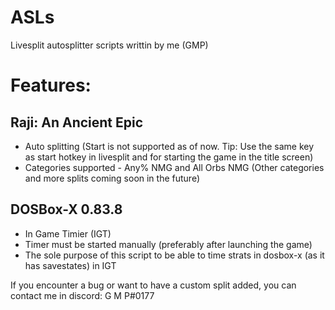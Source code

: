 # ASLs
Livesplit autosplitter scripts writtin by me (GMP)

# Features:
## Raji: An Ancient Epic
- Auto splitting (Start is not supported as of now. Tip: Use the same key as start hotkey in livesplit and for starting the game in the title screen)
- Categories supported - Any% NMG and All Orbs NMG (Other categories and more splits coming soon in the future)
 
## DOSBox-X 0.83.8
- In Game Timier (IGT)
- Timer must be started manually (preferably after launching the game)
- The sole purpose of this script to be able to time strats in dosbox-x (as it has savestates) in IGT

If you encounter a bug or want to have a custom split added, you can contact me in discord: G M P#0177
